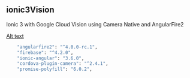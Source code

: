 ## ionic3Vision

Ionic 3 with Google Cloud Vision using Camera Native and AngularFire2

[Alt text](/src/assets/img/ai.png?raw=true "AI Camera")


```bash
    "angularfire2": "^4.0.0-rc.1",
    "firebase": "^4.2.0",
    "ionic-angular": "3.6.0",
    "cordova-plugin-camera": "^2.4.1",
    "promise-polyfill": "6.0.2",
```